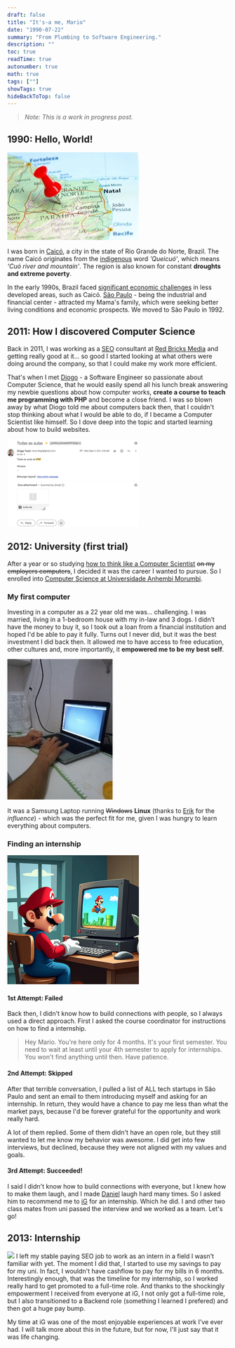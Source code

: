 ```yaml
---
draft: false
title: "It's-a me, Mario"
date: "1990-07-22"
summary: "From Plumbing to Software Engineering."
description: ""
toc: true
readTime: true
autonumber: true
math: true
tags: [""]
showTags: true
hideBackToTop: false
---
```


> *Note: This is a work in progress post.*

## 1990: Hello, World!

![Caico](caico.jpg#center)

I was born in [Caicó](https://en.wikipedia.org/wiki/Caic%C3%B3), a city in the state of Rio Grande do Norte, Brazil. The name Caicó originates from the [indigenous](https://en.wikipedia.org/wiki/Indigenous_peoples_in_Brazil) word *'Queicuó'*, which means *'Cuó river and mountain'*. The region is also known for constant **droughts and extreme poverty**.

In the early 1990s, Brazil faced [significant economic challenges](https://en.wikipedia.org/wiki/Economic_history_of_Brazil#1990%E2%80%931993) in less developed areas, such as Caicó. [São Paulo](https://en.wikipedia.org/wiki/S%C3%A3o_Paulo) - being the industrial and financial center - attracted my Mama's family, which were seeking better living conditions and economic prospects. We moved to São Paulo in 1992.

## 2011: How I discovered Computer Science
Back in 2011, I was working as a [SEO](https://developers.google.com/search/docs/fundamentals/seo-starter-guide) consultant at [Red Bricks Media](https://www.linkedin.com/company/red-bricks-media/) and getting really good at it... so good I started looking at what others were doing around the company, so that I could make my work more efficient.

That's when I met [Diogo](https://www.linkedin.com/in/diogotozzi/) - a Software Engineer so passionate about Computer Science, that he would easily spend all his lunch break answering my newbie questions about how computer works, **create a course to teach me programming with PHP** and become a close friend. I was so blown away by what Diogo told me about computers back then, that I couldn't stop thinking about what I would be able to do, if I became a Computer Scientist like himself. So I dove deep into the topic and started learning about how to build websites.

![Diogo Email](diogo-email.png#center)

## 2012: University (first trial)
After a year or so studying [how to think like a Computer Scientist](https://openbookproject.net/thinkcs/python/english3e/) ~~on my employers computers~~, I decided it was the career I wanted to pursue. So I enrolled into [Computer Science at Universidade Anhembi Morumbi](https://portal.anhembi.br/graduacao/ciencia-da-computacao/).

### My first computer
Investing in a computer as a 22 year old me was... challenging. I was married, living in a 1-bedroom house with my in-law and 3 dogs. I didn’t have the money to buy it, so I took out a loan from a financial institution and hoped I'd be able to pay it fully. Turns out I never did, but it was the best investment I did back then. It allowed me to have access to free education, other cultures and, more importantly, it **empowered me to be my best self**.

![Mario First Laptop](mario-first-laptop.jpg#center)

It was a Samsung Laptop running ~~Windows~~ **Linux** (thanks to [Erik](https://www.linkedin.com/in/erikhenrique/) for the *influence*) - which was the perfect fit for me, given I was hungry to learn everything about computers.

### Finding an internship

![Mario Internship](mario-internship.png#center)

#### 1st Attempt: Failed
Back then, I didn't know how to build connections with people, so I always used a direct approach. First I asked the course coordinator for instructions on how to find a internship.
> Hey Mario. You're here only for 4 months. It's your first semester. You need to wait at least until your 4th semester to apply for internships. You won't find anything until then. Have patience.

#### 2nd Attempt: Skipped
After that terrible conversation, I pulled a list of ALL tech startups in São Paulo and sent an email to them introducing myself and asking for an internship. In return, they would have a chance to pay me less than what the market pays, because I'd be forever grateful for the opportunity and work really hard.

A lot of them replied. Some of them didn't have an open role, but they still wanted to let me know my behavior was awesome. I did get into few interviews, but declined, because they were not aligned with my values and goals.

#### 3rd Attempt: Succeeded!
I said I didn't know how to build connections with everyone, but I knew how to make them laugh, and I made [Daniel](https://www.linkedin.com/in/danielfilho/) laugh hard many times. So I asked him to recommend me to [iG](https://www.linkedin.com/company/portalig/) for an internship. Which he did. I and other two class mates from uni passed the interview and we worked as a team. Let's go!

## 2013: Internship
![](https://ig-canais-noticias.pages.dev/logo_iguinho_home.webp#center)
I left my stable paying SEO job to work as an intern in a field I wasn't familiar with yet. The moment I did that, I started to use my savings to pay for my uni. In fact, I wouldn't have cashflow to pay for my bills in 6 months. Interestingly enough, that was the timeline for my internship, so I worked really hard to get promoted to a full-time role. And thanks to the shockingly empowerment I received from everyone at iG, I not only got a full-time role, but I also transitioned to a Backend role (something I learned I prefered) and then got a huge pay bump.

My time at iG was one of the most enjoyable experiences at work I've ever had. I will talk more about this in the future, but for now, I'll just say that it was life changing.
